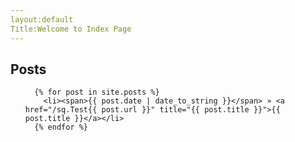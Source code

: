 ```yaml
---
layout:default
Title:Welcome to Index Page
---
```

## Posts

<ul class="posts">

	  {% for post in site.posts %}
	    <li><span>{{ post.date | date_to_string }}</span> » <a href="/sq.Test{{ post.url }}" title="{{ post.title }}">{{ post.title }}</a></li>
	  {% endfor %}
</ul>
